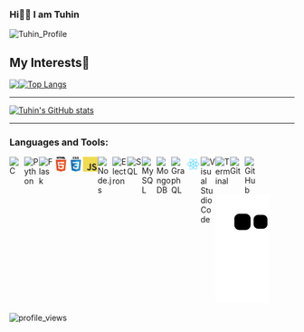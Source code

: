### Hi👋🏼 I am Tuhin

![Tuhin_Profile](https://user-images.githubusercontent.com/66861616/134353949-cf8ef8d0-ba22-47fe-877d-e73c7991729a.png)



<h2>My Interests🤗</h2>
<image align="left" src="https://user-images.githubusercontent.com/66861616/137590868-f0d79502-566e-463c-bbe7-61a833684a73.gif"/>

[![Top Langs](https://github-readme-stats.vercel.app/api/top-langs/?username=MaskofDevil&layout=compact&theme=github_dark&hide_border=true&hide=tcl)](https://github.com/anuraghazra/github-readme-stats)

---

[![Tuhin's GitHub stats](https://github-readme-stats.vercel.app/api?username=MaskofDevil&show_icons=true&theme=github_dark&hide_border=true)](https://github.com/anuraghazra/github-readme-stats)

---

### Languages and Tools:

<img align="left" alt="C" width="26px" src="https://user-images.githubusercontent.com/66861616/138752190-b00bb72a-99a8-4381-b7c6-13f1cac60dfc.png" />
<img align="left" alt="Python" width="26px" src="https://user-images.githubusercontent.com/66861616/138752308-a15035f5-6692-4229-9a91-24a4f21c4190.png" />
<img align="left" alt="Flask" width="26px" src="https://user-images.githubusercontent.com/66861616/144009933-b79fdd27-c537-4c3c-a4a2-88fb102068ff.png" />
<img align="left" alt="HTML5" width="26px" src="https://raw.githubusercontent.com/github/explore/80688e429a7d4ef2fca1e82350fe8e3517d3494d/topics/html/html.png" />
<img align="left" alt="CSS3" width="26px" src="https://raw.githubusercontent.com/github/explore/80688e429a7d4ef2fca1e82350fe8e3517d3494d/topics/css/css.png" />
<img align="left" alt="JavaScript" width="26px" src="https://raw.githubusercontent.com/github/explore/80688e429a7d4ef2fca1e82350fe8e3517d3494d/topics/javascript/javascript.png" />
<img align="left" alt="Node.js" width="26px" src="https://user-images.githubusercontent.com/66861616/138752637-e0e45694-2695-412c-a874-930cb3c9f277.png" />
<img align="left" alt="Electron" width="26px" src="https://user-images.githubusercontent.com/66861616/152197233-a0afd822-f1bf-496c-aa34-292e4728ecc7.png" />
<img align="left" alt="SQL" width="26px" src="https://user-images.githubusercontent.com/66861616/138752696-79315050-3c6a-4b97-bd1d-537c5a440426.png" />
<img align="left" alt="MySQL" width="26px" src="https://user-images.githubusercontent.com/66861616/138752587-e95fa6f2-06a5-4b62-b725-463d6e7d79d5.png" />
<img align="left" alt="MongoDB" width="26px" src="https://user-images.githubusercontent.com/66861616/138752540-003d63c2-5813-4949-8749-7f0af6dab3ed.png" />
<img align="left" alt="GraphQL" width="26px" src="https://user-images.githubusercontent.com/66861616/138752497-82d3e123-a7b9-4d43-90e1-f6b32fa462e0.png" />
<img align="left" alt="React" width="26px" src="https://raw.githubusercontent.com/github/explore/80688e429a7d4ef2fca1e82350fe8e3517d3494d/topics/react/react.png" />
<img align="left" alt="Visual Studio Code" width="26px" src="https://user-images.githubusercontent.com/66861616/138752790-72b36587-1c73-414a-996c-1415358fe5ab.png" />
<img align="left" alt="Terminal" width="26px" src="https://user-images.githubusercontent.com/66861616/138752750-e1c41bcb-fe4d-4d9d-b15f-b3c788f36ed7.png" />
<img align="left" alt="Git" width="26px" src="https://user-images.githubusercontent.com/66861616/138752401-0e99d5cc-be59-40be-99a4-3631054a5834.png" />
<img align="left" alt="GitHub" width="26px" src="https://user-images.githubusercontent.com/66861616/138752449-552eb612-1e83-4920-a088-3befe9cf356d.png" />

<br />
<br />
<br />

![snake gif](https://github.com/MaskofDevil/MaskofDevil/blob/output/github-contribution-grid-snake.svg)

![profile_views](https://komarev.com/ghpvc/?username=your-github-username&style=flat-square&label=VIEWS)
